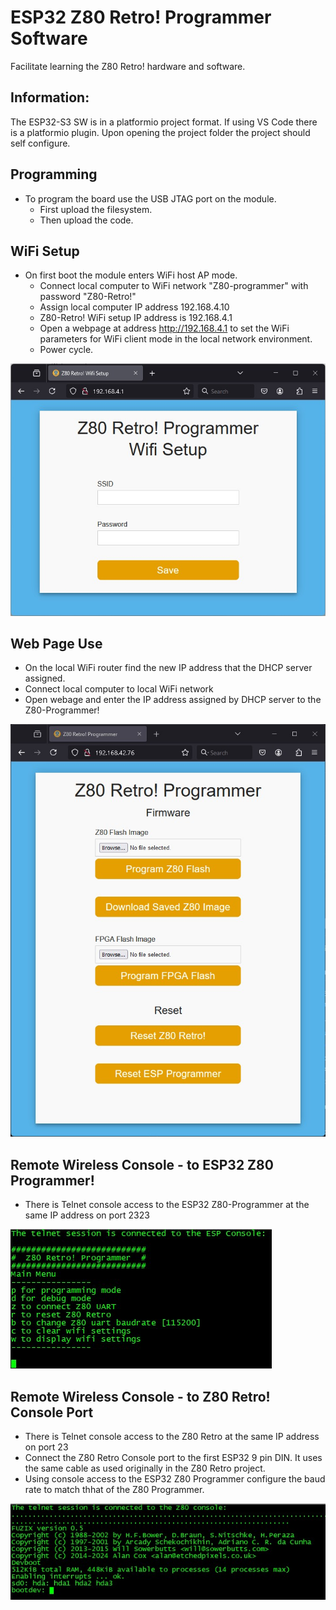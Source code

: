 # ESP32 Z80 Retro! Programmer Software
Facilitate learning the Z80 Retro! hardware and software.

## Information:
The ESP32-S3 SW is in a platformio project format. If using VS Code there is a platformio plugin. Upon opening the project folder the project should self configure.

## Programming
* To program the board use the USB JTAG port on the module.
  - First upload the filesystem.
  - Then upload the code.
  
## WiFi Setup
* On first boot the module enters WiFi host AP mode.
  - Connect local computer to WiFi network "Z80-programmer" with password "Z80-Retro!"
  - Assign local computer IP address 192.168.4.10
  - Z80-Retro! WiFi setup IP address is 192.168.4.1
  - Open a webpage at address http://192.168.4.1 to set the WiFi parameters for WiFi client mode in the local network environment.
  - Power cycle.
  
![ESP32 Z80 Retro Programmer! WiFi Setup](docs/WiFi_Setup.jpg "WiFi Setup")

## Web Page Use
* On the local WiFi router find the new IP address that the DHCP server assigned.
* Connect local computer to local WiFi network
* Open webage and enter the IP address assigned by DHCP server to the Z80-Programmer! 

![ESP32 Z80 Retro Programmer! WiFi Setup](docs/Z80-Programmer_WebPage.jpg "Web Page Use")

## Remote Wireless Console - to ESP32 Z80 Programmer!
* There is Telnet console access to the ESP32 Z80-Programmer at the same IP address on port 2323

![Remote Wireless Console - to ESP32 Z80 Programmer!](docs/Telnet_ESP32_Port_2323.jpg "Remote Programmer Console")

## Remote Wireless Console - to Z80 Retro! Console Port
* There is Telnet console access to the Z80 Retro at the same IP address on port 23
* Connect the Z80 Retro Console port to the first ESP32 9 pin DIN. It uses the same cable as used originally in the Z80 Retro project.
* Using console access to the ESP32 Z80 Programmer configure the baud rate to match thhat of the Z80 Programmer.

![Remote Wireless Console - to Z80 Retro! Console Port](docs/Telnet_Z80Retro_Port_23.jpg "Remote Z80 Retro! Console")
